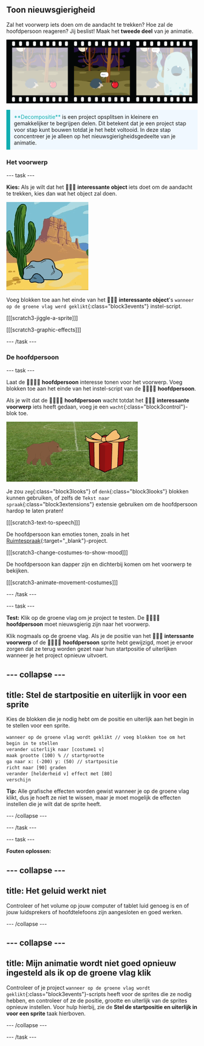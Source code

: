 ## Toon nieuwsgierigheid

Zal het voorwerp iets doen om de aandacht te trekken? Hoe zal de hoofdpersoon reageren? Jij beslist! Maak het **tweede deel** van je animatie.

![Een filmstrip met 3 frames. Het tweede frame is gemarkeerd. Het beeld toont een scène met een hoofdpersoon di 'hmmmm' denkt terwijl hij naar een merkwaardig object kijkt.](images/curiosity.png)

<p style="border-left: solid; border-width:10px; border-color: #0faeb0; background-color: aliceblue; padding: 10px;">
  <span style="color: #0faeb0">**Decompositie**</span> is een project opsplitsen in kleinere en gemakkelijker te begrijpen delen. Dit betekent dat je een project stap voor stap kunt bouwen totdat je het hebt voltooid. In deze stap concentreer je je alleen op het nieuwsgierigheidsgedeelte van je animatie.
</p>

### Het voorwerp

--- task ---

**Kies:** Als je wilt dat het 🎂🎾🎁 **interessante object** iets doet om de aandacht te trekken, kies dan wat het object zal doen.

![Een woestijnachtergrond met een rots die heen en weer schudt.](images/jiggle.gif)

Voeg blokken toe aan het einde van het 🎂🎾🎁 **interessante object**'s `wanneer op de groene vlag werd geklikt`{:class="block3events"} instel-script.

[[[scratch3-jiggle-a-sprite]]]

[[[scratch3-graphic-effects]]]

--- /task ---

### De hoofdpersoon

--- task ---

Laat de 🐙👩‍🦼🦖 **hoofdpersoon** interesse tonen voor het voorwerp. Voeg blokken toe aan het einde van het instel-script van de 🐙👩‍🦼🦖 **hoofdpersoon**.

Als je wilt dat de 🐙👩‍🦼🦖 **hoofdpersoon** wacht totdat het 🎂🎾🎁 **interessante voorwerp** iets heeft gedaan, voeg je een `wacht`{:class="block3control"}-blok toe.

![Een woestijnachtergrond met een rots die heen en weer schudt.](images/bear.gif)

Je zou `zeg`{:class="block3looks"} of `denk`{:class="block3looks"} blokken kunnen gebruiken, of zelfs de `Tekst naar spraak`{:class="block3extensions"} extensie gebruiken om de hoofdpersoon hardop te laten praten!

[[[scratch3-text-to-speech]]]

De hoofdpersoon kan emoties tonen, zoals in het [Ruimtespraak](https://projects.raspberrypi.org/en/projects/space-talk){:target="_blank"}-project.

[[[scratch3-change-costumes-to-show-mood]]]

De hoofdpersoon kan dapper zijn en dichterbij komen om het voorwerp te bekijken.

[[[scratch3-animate-movement-costumes]]]

--- /task ---

--- task ---

**Test:** Klik op de groene vlag om je project te testen. De 🐙👩‍🦼🦖 **hoofdpersoon** moet nieuwsgierig zijn naar het voorwerp.

Klik nogmaals op de groene vlag. Als je de positie van het 🎂🎾🎁 **interssante voorwerp** of de 🐙👩‍🦼🦖 **hoofdpersoon** sprite hebt gewijzigd, moet je ervoor zorgen dat ze terug worden gezet naar hun startpositie of uiterlijken wanneer je het project opnieuw uitvoert.

--- collapse ---
---
title: Stel de startpositie en uiterlijk in voor een sprite
---

Kies de blokken die je nodig hebt om de positie en uiterlijk aan het begin in te stellen voor een sprite.

```blocks3
wanneer op de groene vlag wordt geklikt // voeg blokken toe om het begin in te stellen 
verander uiterlijk naar [costume1 v]
maak grootte (100) % // startgrootte
ga naar x: (-200) y: (50) // startpositie
richt naar [90] graden
verander [helderheid v] effect met [80]
verschijn
```

**Tip:** Alle grafische effecten worden gewist wanneer je op de groene vlag klikt, dus je hoeft ze niet te wissen, maar je moet mogelijk de effecten instellen die je wilt dat de sprite heeft.

--- /collapse ---

--- /task ---

--- task ---

**Fouten oplossen:**

--- collapse ---
---
title: Het geluid werkt niet
---

Controleer of het volume op jouw computer of tablet luid genoeg is en of jouw luidsprekers of hoofdtelefoons zijn aangesloten en goed werken.

--- /collapse ---

--- collapse ---
---
title: Mijn animatie wordt niet goed opnieuw ingesteld als ik op de groene vlag klik
---

Controleer of je project `wanneer op de groene vlag wordt geklikt`{:class="block3events"}-scripts heeft voor de sprites die ze nodig hebben, en controleer of ze de positie, grootte en uiterlijk van de sprites opnieuw instellen. Voor hulp hierbij, zie de **Stel de startpositie en uiterlijk in voor een sprite** taak hierboven.

--- /collapse ---

--- /task ---

